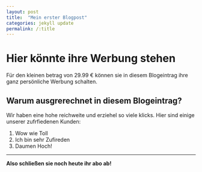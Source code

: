 ```yaml
---
layout: post
title:  "Mein erster Blogpost"
categories: jekyll update
permalink: /:title
---
```


# Hier könnte ihre Werbung stehen
Für den kleinen betrag von 29.99 € können sie in diesem Blogeintrag ihre ganz persönliche Werbung schalten.

## Warum ausgrerechnet in diesem Blogeintrag?
Wir haben eine hohe reichweite und erziehel so viele klicks. 
Hier sind einige unserer zufrfiedenen Kunden:
1. Wow wie Toll
2. Ich bin sehr Zufireden 
3. Daumen Hoch!

---

**Also schließen sie noch heute ihr abo ab!**